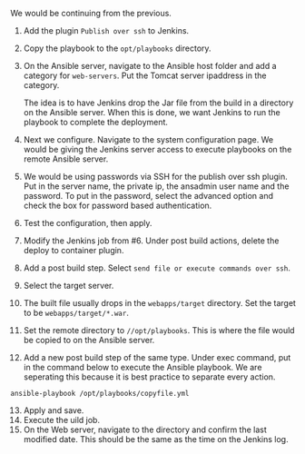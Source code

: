 We would be continuing from the previous.

1)   Add the plugin ``` Publish over ssh ``` to Jenkins.
2)   Copy the playbook to the ``` opt/playbooks ``` directory.
3)   On the Ansible server, navigate to the Ansible host folder and add a category for ``` web-servers ```. Put the Tomcat server ipaddress in the category.

     The idea is to have Jenkins drop the Jar file from the build in a directory on the Ansible server. When this is done, we want Jenkins to run the playbook to complete the deployment.

4)   Next we configure. Navigate to the system configuration page. We would be giving the Jenkins server access to execute playbooks on the remote Ansible server.
5)   We would be using passwords via SSH for the publish over ssh plugin. Put in the server name, the private ip, the ansadmin user name and the password. To put in the password, select the advanced option and check the box for password based authentication.
6)   Test the configuration, then apply.
7)   Modify the Jenkins job from #6. Under post build actions, delete the deploy to container plugin.
8)   Add a post build step. Select ``` send file or execute commands over ssh ```.
9)   Select the target server.
10)  The built file usually drops in the ``` webapps/target ``` directory. Set the target to be ``` webapps/target/*.war ```.
11)  Set the remote directory to ``` //opt/playbooks ```. This is where the file would be copied to on the Ansible server.
12)  Add a new post build step of the same type. Under exec command, put in the command below to execute the Ansible playbook. We are seperating this because it is best practice to separate every action.
```
ansible-playbook /opt/playbooks/copyfile.yml
```

13)  Apply and save.
14)  Execute the uild job.
15)  On the Web server, navigate to the directory and confirm the last modified date. This should be the same as the time on the Jenkins log.
